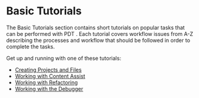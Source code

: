 # Basic Tutorials

<!--context:basic_tutorial-->

The Basic Tutorials section contains short tutorials on popular tasks that can be performed with PDT . Each tutorial covers workflow issues from A-Z describing the processes and workflow that should be followed in order to complete the tasks.

Get up and running with one of these tutorials:

 * [Creating Projects and Files](008-creating_and_uploading_a_project.md)
 * [Working with Content Assist](016-working_with_code_assist.md)
 * [Working with Refactoring](020-working_with_refactoring.md)
 * [Working with the Debugger](024-working_with_the_debugger.md)
